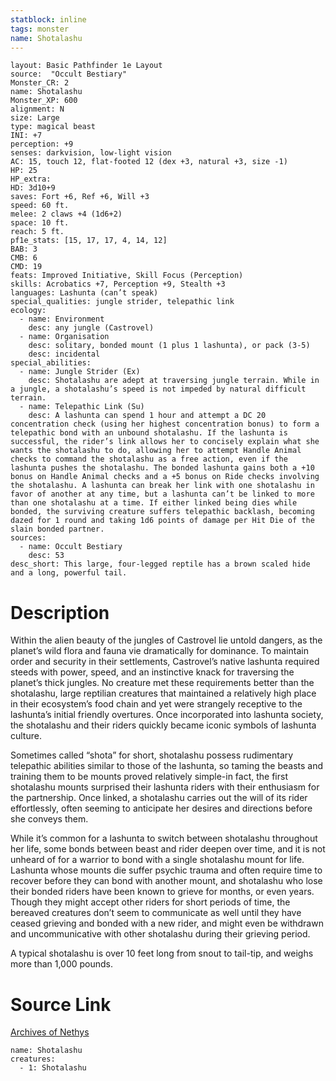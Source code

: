 ```yaml
---
statblock: inline
tags: monster
name: Shotalashu
---
```

```statblock
layout: Basic Pathfinder 1e Layout
source:  "Occult Bestiary"
Monster_CR: 2
name: Shotalashu
Monster_XP: 600
alignment: N
size: Large
type: magical beast
INI: +7
perception: +9
senses: darkvision, low-light vision
AC: 15, touch 12, flat-footed 12 (dex +3, natural +3, size -1)
HP: 25
HP_extra: 
HD: 3d10+9
saves: Fort +6, Ref +6, Will +3
speed: 60 ft.
melee: 2 claws +4 (1d6+2)
space: 10 ft.
reach: 5 ft.
pf1e_stats: [15, 17, 17, 4, 14, 12]
BAB: 3
CMB: 6
CMD: 19
feats: Improved Initiative, Skill Focus (Perception)
skills: Acrobatics +7, Perception +9, Stealth +3
languages: Lashunta (can’t speak)
special_qualities: jungle strider, telepathic link
ecology:
  - name: Environment
    desc: any jungle (Castrovel)
  - name: Organisation
    desc: solitary, bonded mount (1 plus 1 lashunta), or pack (3-5)
    desc: incidental
special_abilities:
  - name: Jungle Strider (Ex)
    desc: Shotalashu are adept at traversing jungle terrain. While in a jungle, a shotalashu’s speed is not impeded by natural difficult terrain.
  - name: Telepathic Link (Su)
    desc: A lashunta can spend 1 hour and attempt a DC 20 concentration check (using her highest concentration bonus) to form a telepathic bond with an unbound shotalashu. If the lashunta is successful, the rider’s link allows her to concisely explain what she wants the shotalashu to do, allowing her to attempt Handle Animal checks to command the shotalashu as a free action, even if the lashunta pushes the shotalashu. The bonded lashunta gains both a +10 bonus on Handle Animal checks and a +5 bonus on Ride checks involving the shotalashu. A lashunta can break her link with one shotalashu in favor of another at any time, but a lashunta can’t be linked to more than one shotalashu at a time. If either linked being dies while bonded, the surviving creature suffers telepathic backlash, becoming dazed for 1 round and taking 1d6 points of damage per Hit Die of the slain bonded partner.
sources:
  - name: Occult Bestiary
    desc: 53
desc_short: This large, four-legged reptile has a brown scaled hide and a long, powerful tail.
```
# Description
Within the alien beauty of the jungles of Castrovel lie untold dangers, as the planet’s wild flora and fauna vie dramatically for dominance. To maintain order and security in their settlements, Castrovel’s native lashunta required steeds with power, speed, and an instinctive knack for traversing the planet’s thick jungles. No creature met these requirements better than the shotalashu, large reptilian creatures that maintained a relatively high place in their ecosystem’s food chain and yet were strangely receptive to the lashunta’s initial friendly overtures. Once incorporated into lashunta society, the shotalashu and their riders quickly became iconic symbols of lashunta culture.

Sometimes called “shota” for short, shotalashu possess rudimentary telepathic abilities similar to those of the lashunta, so taming the beasts and training them to be mounts proved relatively simple-in fact, the first shotalashu mounts surprised their lashunta riders with their enthusiasm for the partnership. Once linked, a shotalashu carries out the will of its rider effortlessly, often seeming to anticipate her desires and directions before she conveys them.

While it’s common for a lashunta to switch between shotalashu throughout her life, some bonds between beast and rider deepen over time, and it is not unheard of for a warrior to bond with a single shotalashu mount for life. Lashunta whose mounts die suffer psychic trauma and often require time to recover before they can bond with another mount, and shotalashu who lose their bonded riders have been known to grieve for months, or even years. Though they might accept other riders for short periods of time, the bereaved creatures don’t seem to communicate as well until they have ceased grieving and bonded with a new rider, and might even be withdrawn and uncommunicative with other shotalashu during their grieving period.

A typical shotalashu is over 10 feet long from snout to tail-tip, and weighs more than 1,000 pounds.
# Source Link
[Archives of Nethys](https://aonprd.com/MonsterDisplay.aspx?ItemName=Shotalashu)
```encounter-table
name: Shotalashu
creatures:
  - 1: Shotalashu
```
